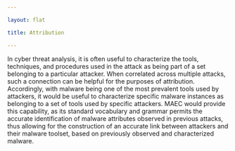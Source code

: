 ```yaml
---

layout: flat

title: Attribution

---
```




In cyber threat analysis, it is often useful to characterize the tools, techniques, and procedures used in the attack as being part of a set belonging to a particular attacker. When correlated across multiple attacks, such a connection can be helpful for the purposes of attribution.  Accordingly, with malware being one of the most prevalent tools used by attackers, it would be useful to characterize specific malware instances as belonging to a set of tools used by specific attackers. MAEC would provide this capability, as its standard vocabulary and grammar permits the accurate identification of malware attributes observed in previous attacks, thus allowing for the construction of an accurate link between attackers and their malware toolset, based on previously observed and characterized malware.